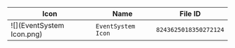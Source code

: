 | Icon | Name | File ID |
| ---  | ---  | ---     |
| ![](EventSystem Icon.png) | `EventSystem Icon` | `8243625018350272124` |
